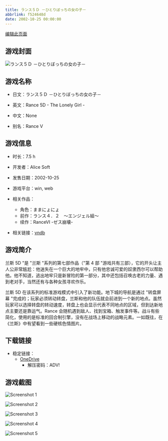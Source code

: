 ```yaml
---
title: ランス５Ｄ －ひとりぼっちの女の子－
abbrlink: f524648d
date: 2002-10-25 00:00:00
---
```

[编辑此页面](https://github.com/ACG-3/ADV3-source/blob/main/source/_posts/games/%E3%83%A9%E3%83%B3%E3%82%B9%EF%BC%95%EF%BC%A4%20%EF%BC%8D%E3%81%B2%E3%81%A8%E3%82%8A%E3%81%BC%E3%81%A3%E3%81%A1%E3%81%AE%E5%A5%B3%E3%81%AE%E5%AD%90%EF%BC%8D.md)

## 游戏封面

![ランス５Ｄ －ひとりぼっちの女の子－](https://pan.timero.xyz/d/onedrive/img_lib_001/%E3%83%A9%E3%83%B3%E3%82%B9%EF%BC%95%EF%BC%A4%20%EF%BC%8D%E3%81%B2%E3%81%A8%E3%82%8A%E3%81%BC%E3%81%A3%E3%81%A1%E3%81%AE%E5%A5%B3%E3%81%AE%E5%AD%90%EF%BC%8D_cover.avif)


## 游戏名称

- 日文：ランス５Ｄ －ひとりぼっちの女の子－
- 英文：Rance 5D - The Lonely Girl -
- 中文：None

- 别名：Rance V


## 游戏信息

- 时长：7.5 h
- 开发者：Alice Soft
- 发售日期：2002-10-25
- 游戏平台：win, web
- 相关作品：
   - 角色：ままにょにょ
   - 前作：ランス４．２　～エンジェル組～
   - 续作：RanceVI -ゼス崩壊-

- 相关链接：[vndb](https://vndb.org/v2046)


## 游戏简介

兰斯 5D "是 "兰斯 "系列的第七部作品（"第 4 部 "游戏共有三部），它的开头让主人公非常尴尬：他迷失在一个巨大的地牢中，只有他忠诚可爱的奴隶西尔可以帮助他。他不知道，逃出地牢只是新冒险的第一部分，其中还包括召唤古老的力量、遇到老对手，当然还有与各种女孩寻欢作乐。

兰斯 5D 在该系列的标准游戏模式中引入了新功能。地下城的导航是通过 "转盘屏幕 "完成的；玩家必须转动转盘，兰斯和他的队伍就会前进到一个新的地点。虽然玩家可以选择转盘的转动速度，转盘上也会显示代表不同地点的区域，但到达新地点主要还是靠运气。Rance 会随机遇到敌人、找到宝箱、触发事件等。战斗有些简化，使用的是标准的回合制引擎，没有在战场上移动的战略元素。一如既往，在《兰斯》中有望看到一些硬核色情图片。




## 下载链接

- 稳定链接：
    - [OneDrive](https://pan.timero.xyz/onedrive/adv_lib_001/%E3%83%A9%E3%83%B3%E3%82%B9%EF%BC%95%EF%BC%A4%20%EF%BC%8D%E3%81%B2%E3%81%A8%E3%82%8A%E3%81%BC%E3%81%A3%E3%81%A1%E3%81%AE%E5%A5%B3%E3%81%AE%E5%AD%90%EF%BC%8D)
        - 解压密码：ADV!



## 游戏截图


![Screenshot 1](https://pan.timero.xyz/d/onedrive/img_lib_001/%E3%83%A9%E3%83%B3%E3%82%B9%EF%BC%95%EF%BC%A4%20%EF%BC%8D%E3%81%B2%E3%81%A8%E3%82%8A%E3%81%BC%E3%81%A3%E3%81%A1%E3%81%AE%E5%A5%B3%E3%81%AE%E5%AD%90%EF%BC%8D_Screenshot_1.avif)

![Screenshot 2](https://pan.timero.xyz/d/onedrive/img_lib_001/%E3%83%A9%E3%83%B3%E3%82%B9%EF%BC%95%EF%BC%A4%20%EF%BC%8D%E3%81%B2%E3%81%A8%E3%82%8A%E3%81%BC%E3%81%A3%E3%81%A1%E3%81%AE%E5%A5%B3%E3%81%AE%E5%AD%90%EF%BC%8D_Screenshot_2.avif)

![Screenshot 3](https://pan.timero.xyz/d/onedrive/img_lib_001/%E3%83%A9%E3%83%B3%E3%82%B9%EF%BC%95%EF%BC%A4%20%EF%BC%8D%E3%81%B2%E3%81%A8%E3%82%8A%E3%81%BC%E3%81%A3%E3%81%A1%E3%81%AE%E5%A5%B3%E3%81%AE%E5%AD%90%EF%BC%8D_Screenshot_3.avif)

![Screenshot 4](https://pan.timero.xyz/d/onedrive/img_lib_001/%E3%83%A9%E3%83%B3%E3%82%B9%EF%BC%95%EF%BC%A4%20%EF%BC%8D%E3%81%B2%E3%81%A8%E3%82%8A%E3%81%BC%E3%81%A3%E3%81%A1%E3%81%AE%E5%A5%B3%E3%81%AE%E5%AD%90%EF%BC%8D_Screenshot_4.avif)

![Screenshot 5](https://pan.timero.xyz/d/onedrive/img_lib_001/%E3%83%A9%E3%83%B3%E3%82%B9%EF%BC%95%EF%BC%A4%20%EF%BC%8D%E3%81%B2%E3%81%A8%E3%82%8A%E3%81%BC%E3%81%A3%E3%81%A1%E3%81%AE%E5%A5%B3%E3%81%AE%E5%AD%90%EF%BC%8D_Screenshot_5.avif)


